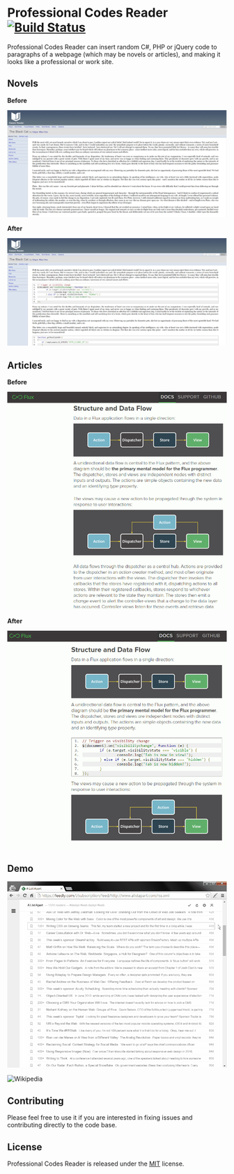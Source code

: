 # Professional Codes Reader [![Build Status](https://travis-ci.org/Jasonnor/Professional-Codes-Reader.svg?branch=v1.0.3)](https://travis-ci.org/Jasonnor/Professional-Codes-Reader)

Professional Codes Reader can insert random C#, PHP or jQuery code to paragraphs of a webpage (which may be novels or articles), and making it looks like a professional or work site.

## Novels

**Before**

![Before](/Chrome-Extension/Example/Novel_Before.png)

**After**

![After](/Chrome-Extension/Example/Novel_After.png)

## Articles

**Before**

![Before](/Chrome-Extension/Example/Article_Before.png)

**After**

![After](/Chrome-Extension/Example/Article_After.png)

## Demo

![Feedly](/Chrome-Extension/Example/Demo_Feedly.gif)

![Wikipedia](/Chrome-Extension/Example/Demo_Wikipedia.gif)

## Contributing

Please feel free to use it if you are interested in fixing issues and contributing directly to the code base.

## License

Professional Codes Reader is released under the [MIT](/Chrome-Extension/LICENSE) license.
